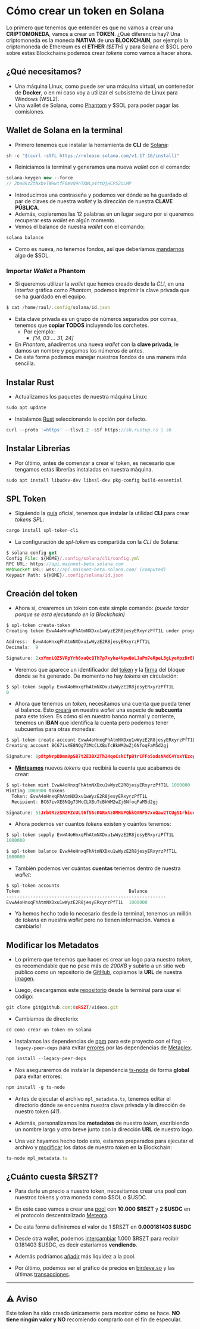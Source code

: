# Cómo crear un token en Solana

Lo primero que tenemos que entender es que no vamos a crear una **CRIPTOMONEDA**, vamos a crear un **TOKEN**. ¿Qué diferencia hay? Una criptomoneda es la moneda **NATIVA** de una **BLOCKCHAIN**, por ejemplo la criptomoneda de Ethereum es el **ETHER** _(\$ETH)_ y para Solana el $SOL pero sobre estas Blockchains podemos crear _tokens_ como vamos a hacer ahora.

## ¿Qué necesitamos?

- Una máquina Linux, como puede ser una máquina virtual, un contenedor de **Docker**, o en mi caso voy a utilizar el subsistema de Linux para Windows (WSL2).
- Una wallet de Solana, como [Phantom](https://phantom.app/) y $SOL para poder pagar las comisiones.

## Wallet de Solana en la terminal

- Primero tenemos que instalar la herramienta de **CLI** de [Solana](https://docs.solana.com/cli/install-solana-cli-tools):

```jsx
sh -c "$(curl -sSfL https://release.solana.com/v1.17.16/install)"
```

- Reiniciamos la terminal y generamos una nueva _wallet_ con el comando:

```jsx
solana-keygen new --force
// 2ba8kzZtNxbvTWHwtfF6mvQ9nTXWLp4ttQjHCPS2ULMP
```

- Introducimos una contraseña y podemos ver dónde se ha guardado el par de claves de nuestra _wallet_ y la dirección de nuestra **CLAVE PÚBLICA**.
- Además, copiaremos las 12 palabras en un lugar seguro por si queremos recuperar esta _wallet_ en algún momento.
- Vemos el balance de nuestra _wallet_ con el comando:

```jsx
solana balance
```

- Como es nueva, no tenemos fondos, así que deberíamos [mandarnos](https://solana.fm/tx/2x4GsLGKdeH93oGpBzHhshunLPzaN7dehr88YohqwyjPMnHjiGvu5NhsHCWvnpSfMEauXtk24iQVoq16EMogBTTw?cluster=mainnet-alpha) algo de $SOL.

### Importar _Wallet_ a **Phantom**

- Si queremos utilizar la _wallet_ que hemos creado desde la _CLI_, en una interfaz gráfica como _Phantom_, podemos imprimir la clave privada que se ha guardado en el equipo.

```jsx
$ cat /home/raul/.config/solana/id.json
```

- Esta clave privada es un grupo de números separados por comas, tenemos que **copiar TODOS** incluyendo los corchetes.
  - Por ejemplo:
    - _[14, 03 … 31, 24]_
- En _Phantom_, añadiremos una nueva _wallet_ con la **clave privada**, le damos un nombre y pegamos los números de antes.
- De esta forma podemos manejar nuestros fondos de una manera más sencilla.

## Instalar Rust

- Actualizamos los paquetes de nuestra máquina Linux:

```jsx
sudo apt update
```

- Instalamos [Rust](https://www.rust-lang.org/learn/get-started) seleccionando la opción por defecto.

```jsx
curl --proto '=https' --tlsv1.2 -sSf https://sh.rustup.rs | sh
```

## Instalar Librerias

- Por último, antes de comenzar a crear el token, es necesario que tengamos estas librerías instaladas en nuestra máquina.

```jsx
sudo apt install libudev-dev libssl-dev pkg-config build-essential
```

## SPL Token

- Siguiendo la [guía](https://spl.solana.com/token#reference-guide) oficial, tenemos que instalar la utilidad **CLI** para crear _tokens_ _SPL_:

```jsx
cargo install spl-token-cli
```

- La configuración de _spl-token_ es compartida con la _CLI_ de Solana:

```jsx
$ solana config get
Config File: ${HOME}/.config/solana/cli/config.yml
RPC URL: https://api.mainnet-beta.solana.com
WebSocket URL: wss://api.mainnet-beta.solana.com/ (computed)
Keypair Path: ${HOME}/.config/solana/id.json
```

## Creación del token

- Ahora sí, crearemos un token con este simple comando: _(puede tardar porque se está ejecutando en la Blockchain)_

```jsx
$ spl-token create-token
Creating token EvwA4oHnxqFhAtmNXDxu1wWyzE2R8jesyERxyrzPfT1L under program TokenkegQfeZyiNwAJbNbGKPFXCWuBvf9Ss623VQ5DA

Address:  EvwA4oHnxqFhAtmNXDxu1wWyzE2R8jesyERxyrzPfT1L
Decimals:  9

Signature: 2xxYmnLQZSVRpYrh6xaQcQTh7p7xyke4NpwQeLJaPm7eRpeL8gLyeHpzDrEP4j2hdLmBvChoWWwYLFxEszyqrbw
```

- Veremos que aparece un identificador del [token](https://solana.fm/address/EvwA4oHnxqFhAtmNXDxu1wWyzE2R8jesyERxyrzPfT1L?cluster=mainnet-alpha) y la [firma](https://solana.fm/tx/2xxYmnLQZSVRpYrh6xaQcQTh7p7xyke4NpwQeLJaPm7eRpeL8gLyeHpzDrEP4j2hdLmBvChoWWwYLFxEszyqrbwY?cluster=mainnet-alpha) del bloque dónde se ha generado. De momento no hay _tokens_ en circulación:

```jsx
$ spl-token supply EvwA4oHnxqFhAtmNXDxu1wWyzE2R8jesyERxyrzPfT1L
0
```

- Ahora que tenemos un _token_, necesitamos una cuenta que pueda tener el balance. Esto [creará](https://solana.fm/tx/8p8tpNrpDDmmVpSB7t2E3BX2Th2HqoCskCfpBtrCFFo5xdsNAdC4YoxYEzog6DKgJ13Ak6pMq1UzBJpLLyx3RjX?cluster=mainnet-alpha) en nuestra _wallet_ una especie de **subcuenta** para este token. Es cómo si en nuestro banco normal y corriente, tenemos un **IBAN** que identifica la cuenta pero podemos tener subcuentas para otras monedas:

```jsx
$ spl-token create-account EvwA4oHnxqFhAtmNXDxu1wWyzE2R8jesyERxyrzPfT1L
Creating account BC67ivXE8NQg73McCLXBuTcBkWM2wZj6NfoqFaM5d2gj

Signature: 8p8tpNrpDDmmVpSB7t2E3BX2Th2HqoCskCfpBtrCFFo5xdsNAdC4YoxYEzog6DKgJ13Ak6pMq1UzBJpLLyx3RjX
```

- **[Minteamos](https://solana.fm/tx/51JrbtRzzSN2FZcULt6fS5cKGRxAz8MHVPQkkQARF57xoQaw2TCUgS1rhiucqUHWxutq6o46CxAxep9N8sNMtagt?cluster=mainnet-alpha)** nuevos _tokens_ que recibirá la cuenta que acabamos de crear:

```jsx
$ spl-token mint EvwA4oHnxqFhAtmNXDxu1wWyzE2R8jesyERxyrzPfT1L 1000000
Minting 1000000 tokens
  Token: EvwA4oHnxqFhAtmNXDxu1wWyzE2R8jesyERxyrzPfT1L
  Recipient: BC67ivXE8NQg73McCLXBuTcBkWM2wZj6NfoqFaM5d2gj

Signature: 51JrbtRzzSN2FZcULt6fS5cKGRxAz8MHVPQkkQARF57xoQaw2TCUgS1rhiucqUHWxutq6o46CxAxep9N8sNMtagt
```

- Ahora podemos ver cuantos _tokens_ existen y cuántos tenemos:

```jsx
$ spl-token supply EvwA4oHnxqFhAtmNXDxu1wWyzE2R8jesyERxyrzPfT1L
1000000

$ spl-token balance EvwA4oHnxqFhAtmNXDxu1wWyzE2R8jesyERxyrzPfT1L
1000000
```

- También podemos ver cuántas **cuentas** tenemos dentro de nuestra _wallet_:

```jsx
$ spl-token accounts
Token                                         Balance
------------------------------------------------------------
EvwA4oHnxqFhAtmNXDxu1wWyzE2R8jesyERxyrzPfT1L  1000000
```

- Ya hemos hecho todo lo necesario desde la terminal, tenemos un millón de _tokens_ en nuestra _wallet_ pero no tienen información. Vamos a cambiarlo!

## Modificar los Metadatos

- Lo primero que tenemos que hacer es crear un logo para nuestro _token_, es recomendable que no pese más de _200KB_ y subirlo a un sitio web público como un repositorio de [GitHub](https://github.com/0xRSZT/videos/tree/main/como-crear-un-token-en-solana), copiamos la **URL** de nuestra [imagen](https://raw.githubusercontent.com/0xRSZT/videos/main/como-crear-un-token-en-solana/logo.png).

- Luego, descargamos este [repositorio](https://github.com/0xRSZT/videos/tree/main) desde la terminal para usar el código:

```jsx
git clone git@github.com:0xRSZT/videos.git
```

- Cambiamos de directorio:

```jsx
cd como-crear-un-token-en-solana
```

- Instalamos las dependencias de [npm](https://www.npmjs.com/) para este proyecto con el flag `--legacy-peer-deps` para evitar [errores](https://stackoverflow.com/questions/66321327/npm-install-is-failing-could-not-resolve-dependency) por las dependencias de [Metaplex](https://developers.metaplex.com/).

```js
npm install --legacy-peer-deps
```

- Nos aseguraremos de instalar la dependencia [ts-node](https://typestrong.org/ts-node/docs/installation) de forma **global** para evitar errores:

```jsx
npm install -g ts-node
```

- Antes de ejecutar el archivo `mpl_metadata.ts`, tenemos editar el directorio dónde se encuentra nuestra clave privada y la dirección de nuestro token _(41)_.

- Además, personalizamos los **metadatos** de nuestro _token_, escribiendo un nombre largo y otro breve junto con la dirección **URL** de nuestro logo.

- Una vez hayamos hecho todo esto, estamos preparados para ejecutar el archivo y [modificar](https://solana.fm/tx/3NomdH3Y45e95VVNwxjJsW8JZk9vbKm3A55wN4kzjWznyMjQ77hSWcApGrCDhG2tKD2FEG3LfrNeprGx9Z9hMNoC?cluster=mainnet-alpha) los datos de nuestro _token_ en la Blockchain:

```ts
ts-node mpl_metadata.ts
```

## ¿Cuánto cuesta $RSZT?

- Para darle un precio a nuestro token, necesitamos crear una pool con nuestros tokens y otra moneda como \$SOL o $USDC.

- En este caso vamos a crear una [pool](https://app.meteora.ag/pools/HM4J2ce3CwtgZjs4nqbcfmt2ywrsn4DoJL9H46XbYbZ2) con **10.000 \$RSZT** y **2 $USDC** en el protocolo descentralizado [Meteora](https://app.meteora.ag/).

- De esta forma definiremos el valor de 1 \$RSZT en **0.000181403 \$USDC**

- Desde otra wallet, podemos [intercambiar](https://solscan.io/tx/5hhTUKVWCjdECgHps9aKNLaqK1HzMfot31pkatiGJ3JfugXycL7kqfwA26hJHeKZ7pkcLkZCPqmHMMS9Bet5jvoy) 1.000 \$RSZT para recibir 0.181403 \$USDC, es decir estaríamos **vendiendo**.

- Además podríamos [añadir](https://solscan.io/tx/3feCehiFZNXegh3HEdaFYUedUxNHbyTjTQnr9EfhYHM4wb6SxaKXBS6qQAQhpVxFa7LABR5Pg6RZaiPvyAXRZrtN) más liquidez a la pool.

- Por último, podemos ver el gráfico de precios en [birdeye.so](https://birdeye.so/token/EvwA4oHnxqFhAtmNXDxu1wWyzE2R8jesyERxyrzPfT1L?chain=solana) y las últimas [transacciones](https://birdeye.so/find-trades/EvwA4oHnxqFhAtmNXDxu1wWyzE2R8jesyERxyrzPfT1L?chain=solana).

---

## ⚠️ Aviso

Este token ha sido creado únicamente para mostrar cómo se hace. **NO tiene ningún valor y NO** recomiendo comprarlo con el fín de especular.
